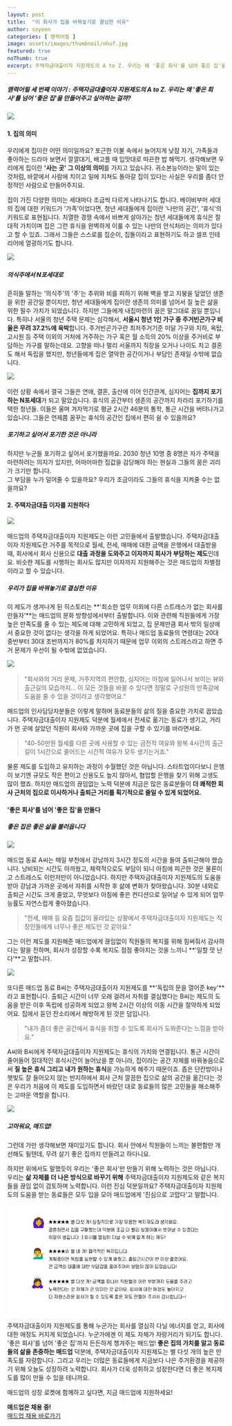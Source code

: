 ```yaml
---
layout: post
title:  "이 회사가 집을 바꿔놓기로 결심한 이유"
author: soyeon
categories: [ 맫력어필 ]
image: assets/images/thumbnail/nhuf.jpg
featured: true
noThumb: true
excerpt: 주택자금대출이자 지원제도의 A to Z. 우리는 왜 '좋은 회사'를 넘어 좋은 집'을 만드는 걸까?
---
```


##### 맫력어필 세 번째 이야기 : 주택자금대출이자 지원제도의 A to Z. 우리는 왜 '좋은 회사'를 넘어 '좋은 집'을 만들어주고 싶어하는 걸까?

<img src="../assets/images/nhuf_1.jpg">

#### 1. 집의 의미
우리에게 집이란 어떤 의미일까요? 포근한 이불 속에서 늘어지게 낮잠 자기, 가족들과 좋아하는 드라마 보면서 깔깔대기, 배고플 때 입맛대로 따끈한 밥 해먹기. 생각해보면 우리에게 집이란 **'사는 곳' 그 이상의 의미**를 가지고 있습니다. 귀소본능이라는 말이 있는 것처럼, 바깥에서 사람에 치이고 일에 지쳐도 돌아갈 집이 있다는 사실은 우리를 좀더 안정적인 사람으로 만들어주지요.

집이 가진 다양한 의미는 세대마다 조금씩 다르게 나타나기도 합니다. 베이비부머 세대의 집에 대한 키워드가 '가족'이었다면, 청년 세대들에게 집이란 '나만의 공간', '휴식'의 키워드로 표현됩니다. 치열한 경쟁 속에서 바쁘게 살아가는 청년 세대들에게 휴식은 절대적 가치이며 집은 그런 휴식을 완벽하게 이룰 수 있는 나만의 안식처라는 의미가 있다고 할 수 있죠. 그래서 그들은 스스로를 집순이, 집돌이라고 표현하기도 하고 셀프 인테리어에 열광하기도 합니다.

<img src="../assets/images/nhuf_2.jpg">

##### 의식주에서 N포세대로
흔히들 말하는 '의식주'의 '주'는 추위와 비를 피하기 위해 벽을 쌓고 지붕을 덮었던 생존을 위한 공간일 뿐이지만, 청년 세대들에게 집이란 생존의 의미를 넘어서 질 높은 삶을 위한 필수 가치가 되었습니다. 하지만 그들에게 내집마련의 꿈은 말그대로 꿈일 뿐입니다. 특히나 서울의 청년 주택 문제는 심각해서, **서울시 청년 1인 가구 중 주거빈곤가구 비율은 무려 37.2%에 육박**합니다. 주거빈곤가구란 최저주거기준 미달 가구와 지하, 옥탑, 고시원 등 주택 이외의 거처에 거주하는 가구 혹은 월 소득의 20% 이상을 주거비로 부담하는 가구를 말하는데요. 고향을 떠나 멀리 서울까지 직장을 오거나 나이도 차고 결혼도 해서 독립을 했지만, 청년들에게 집은 열악한 공간이거나 부담인 존재일 수밖에 없습니다.

<img src="../assets/images/nhuf_3.jpg">

이런 상황 속에서 결국 그들은 연애, 결혼, 출산에 이어 인간관계, 심지어는 **집까지 포기하는 N포세대**가 되고 말았습니다. 휴식의 공간부터 생존의 공간까지 차라리 포기하기를 택한 청년들. 이들은 울며 겨자먹기로 평균 2시간 46분의 통학, 통근 시간을 버텨나가고 있습니다. 그들은 언제쯤 꿈꾸는 휴식의 공간인 집에서 편히 쉴 수 있을까요?

##### 포기하고 싶어서 포기한 것은 아니라
하지만 누군들 포기하고 싶어서 포기했을까요. 2030 청년 10명 중 8명은 자가 주택을 마련하려는 의지가 있지만, 어마어마한 집값을 감당해야 하는 현실과 그들의 꿈은 괴리가 크기만 합니다.  
그 부담을 누가 덜어줄 수 있을까요? 우리가 조금이라도 그들의 휴식을 지켜줄 수는 없을까요?

#### 2. 주택자금대출 이자를 지원하다

<img src="../assets/images/nhuf_4.jpg">

매드업의 주택자금대출이자 지원제도는 이런 고민들에서 출발했습니다. 주택자금대출이자 지원제도란 거주를 목적으로 월세, 전세, 매매에 대한 금액을 은행에서 대출받을 때, 회사에서 회사 신용으로 **대출 과정을 도와주고 이자까지 회사가 부담하는 제도**인데요. 비슷한 제도를 시행하는 회사도 많지만 이자까지 지원해주는 것은 매드업의 차별점이라고 할 수 있습니다.

##### 우리가 집을 바꿔놓기로 결심한 이유

이 제도가 생겨나게 된 히스토리는 **'최소한 업무 이외에 다른 스트레스가 없는 회사를 만들자'**는 매드업의 문화 방향성에서부터 출발합니다. 이와 관련해 직원들에게 가장 높은 만족도를 줄 수 있는 제도에 대해 고민하게 되었고, 집 문제만큼 회사 밖의 일상에서 중요한 것이 없다는 생각을 하게 되었어요. 특히나 매드업 동료들의 연령대는 20대 중반부터 30대 초반까지가 80%를 차지하기 때문에 업무 이외의 스트레스라고 하면 주거 문제가 우선이 될 수밖에 없었습니다.

<img src="../assets/images/nhuf_5.jpg">

> "회사와의 거리 문제, 거주지역의 편안함, 심지어는 아침에 일어나서 보이는 뷰와 출근길의 모습까지... 이 모든 것들을 바꿀 수 있다면 정말로 구성원의 만족감에 도움을 줄 수 있을 것이라고 생각했어요."

매드업의 인사담당자분들은 이렇게 말하며 동료분들의 삶의 질을 중요한 가치로 꼽았습니다. 주택자금대출이자 지원제도 덕분에 월세에서 전세로 옮기는 동료가 생기고, 거리가 먼 곳에 살았던 직원이 회사와 가까운 곳에 집을 구할 수 있기를 바라면서요.

>"40-50만원 월세를 다른 곳에 사용할 수 있는 금전적 여유와 왕복 4시간의 출근길이 1시간으로 줄어드는 시간적 여유가 모두 생기는거죠."

물론 제도를 도입하고 유지하는 과정이 수월했던 것은 아닙니다. 스타트업이다보니 은행이 보기엔 규모도 작은 편이고 신용도도 높지 않아서, 협업할 은행을 찾기 위해 고생도 많이 했죠. 하지만 매드업의 끊임없는 노력 덕분에 지금은 많은 동료분들이 **더 쾌적한 회사 근처의 집으로 이사하거나 출퇴근 거리를 획기적으로 줄일 수 있게 되었어요.**

#### '좋은 회사'를 넘어 '좋은 집'을 만들다
##### 좋은 집은 좋은 삶을 불러옵니다

<img src="../assets/images/nhuf_6.jpg">

매드업 동료 A씨는 매일 부천에서 강남까지 3시간 정도의 시간을 들여 출퇴근해야 했습니다. 낭비되는 시간도 아까웠고, 체력적으로도 부담이 되니 아침에 피곤한 것은 물론이고 스트레스도 이만저만이 아니었습니다. 하지만 주택자금대출이자 지원제도의 도움을 받아 강남과 가까운 곳에서 자취를 시작한 후 삶에 변화가 찾아왔습니다. 30분 내외로 출퇴근 시간도 크게 줄었고, 무엇보다 아침에 좋은 컨디션으로 일어날 수 있게 되어 업무 능률도 자연스럽게 좋아졌습니다.

> "전세, 매매 등 요즘 집값이 올라있는 상황에서 주택자금대출이자 지원제도는 직장인들에게 너무나 좋은 제도인 것 같아요."

그는 이런 제도를 지원해준 매드업에게 끊임없이 직원들의 복지를 위해 힘써줘서 감사하다는 말을 전하며, 회사가 성장할 수록 복지도 점점 좋아지는 것을 느끼니 **'일할 맛 난다'**고 말합니다.

<img src="../assets/images/nhuf_7.jpg">

또다른 매드업 동료 B씨는 주택자금대출이자 지원제도를 **'독립의 문을 열어준 key'**라고 표현합니다. 출퇴근 시간이 너무 오래 걸려서 자취를 결심했다는 B씨는 제도의 도움을 받은 이후 독립에 성공하게 되었고 왕복 2시간 이상의 이동 시간을 절약하게 되었어요. 집에서 듣던 잔소리에서 해방하게 된 것은 덤입니다.

> "내가 좀더 좋은 공간에서 휴식을 취할 수 있도록 회사가 도와준다는 느낌을 받아요."

A씨와 B씨에게 주택자금대출이자 지원제도는 휴식의 가치와 연결됩니다. 통근 시간이 줄어들어 절대적인 휴식시간이 늘어났을 뿐 아니라, 집이라는 공간 자체를 바꿔놓음으로써 **질 높은 휴식 그리고 내가 원하는 휴식**을 가능하게 해주기 때문이죠. 좁은 단칸방이나 햇빛도 잘 들어오지 않는 반지하에서 회사 근처 깔끔한 집으로 삶의 공간을 옮긴다는 것은 우리가 처음에 이 제도를 도입하면서 바랐던 대로 동료들의 많은 고민들을 해소해주는 고마운 역할을 합니다.

<img src="../assets/images/nhuf_8.jpg">

##### 고마워요, 매드업!
그런데 가만 생각해보면 재미있기도 합니다. 회사 안에서 직원들이 느끼는 불편함만 개선해도 될텐데, 무려 살기 좋은 집까지 만들려고 하다니요. 

하지만 위에서도 말했듯이 우리는 '좋은 회사'만 만들기 위해 노력하는 것은 아닙니다. 우리는 **삶 자체를 더 나은 방식으로 바꾸기 위해** 주택자금대출이자 지원제도와 같은 복지들을 끊임 없이 검토하며 노력합니다. 이런 진심 덕분일까요? 주택자금대출이자 지원제도의 도움을 받는 동료들은 모두 입을 모아 매드업에게 '진심으로 고맙다'고 말합니다.

<img src="../assets/images/nhuf_9.jpg">

주택자금대출이자 지원제도를 통해 누군가는 회사를 열심히 다닐 에너지를 얻고, 회사에 대한 애정도 커지게 되었습니다. 누군가에겐 이 제도 자체가 자랑거리가 되기도 합니다. '좋은 회사'를 넘어 '좋은 집'까지 든든하게 챙겨주는 매드업! **좋은 집의 가치를 알고 동료들의 삶을 존중하는 매드업** 덕분에, 주택자금대출이자 지원제도는 별 다섯 개의 높은 만족도를 자랑합니다. 그리고 우리는 더많은 동료들에게 지금보다 나은 주거환경을 제공하기 위해 오늘도 성장하려 노력합니다. 회사가 더욱 성취하고 성장한다면 더 좋은 복지제도를 많이 만들 수 있을 테니까요. 

매드업의 성장 로켓에 함께하고 싶다면, 지금 매드업에 지원하세요!

**매드업은 채용 중!**  
[매드업 채용 바로가기][madup]  

[madup]: <https://www.notion.so/78775178b17243c8b00112447343ab22>
